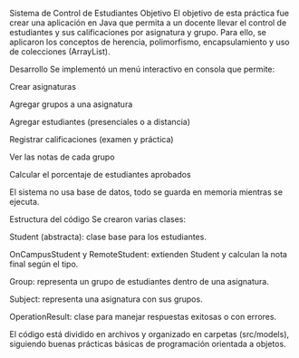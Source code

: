 Sistema de Control de Estudiantes
Objetivo
El objetivo de esta práctica fue crear una aplicación en Java que permita a un docente llevar el control de estudiantes y sus calificaciones por asignatura y grupo. Para ello, se aplicaron los conceptos de herencia, polimorfismo, encapsulamiento y uso de colecciones (ArrayList).

Desarrollo
Se implementó un menú interactivo en consola que permite:

Crear asignaturas

Agregar grupos a una asignatura

Agregar estudiantes (presenciales o a distancia)

Registrar calificaciones (examen y práctica)

Ver las notas de cada grupo

Calcular el porcentaje de estudiantes aprobados

El sistema no usa base de datos, todo se guarda en memoria mientras se ejecuta.

Estructura del código
Se crearon varias clases:

Student (abstracta): clase base para los estudiantes.

OnCampusStudent y RemoteStudent: extienden Student y calculan la nota final según el tipo.

Group: representa un grupo de estudiantes dentro de una asignatura.

Subject: representa una asignatura con sus grupos.

OperationResult: clase para manejar respuestas exitosas o con errores.

El código está dividido en archivos y organizado en carpetas (src/models), siguiendo buenas prácticas básicas de programación orientada a objetos.
